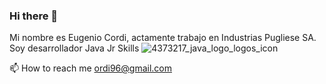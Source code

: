 ### Hi there 👋
Mi nombre es Eugenio Cordi, actamente trabajo en Industrias Pugliese SA.
Soy desarrollador Java Jr 
Skills
![4373217_java_logo_logos_icon](https://user-images.githubusercontent.com/36177129/131095381-1e145005-3827-467b-a491-86d55d853d81.png)

📫 How to reach me ordi96@gmail.com

